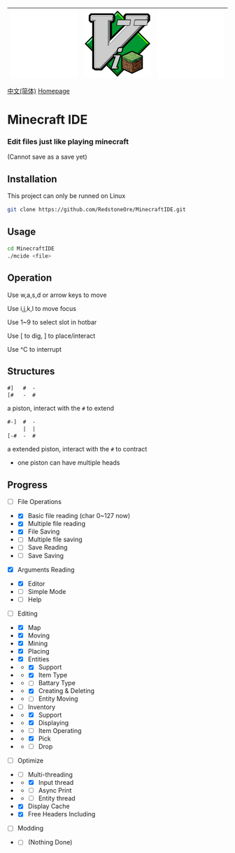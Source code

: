 |![Empty Image](docs/empty.png)|![Minecraft IDE](MinecraftIDE.png)|![Empty Image](docs/empty.png)|
|-|-|-|

[中文(简体)](docs/README.zh-CN.md) [Homepage](.)

# Minecraft IDE
### Edit files just like playing minecraft
\(Cannot save as a save yet\)

## Installation
This project can only be runned on Linux
```sh
git clone https://github.com/RedstoneOre/MinecraftIDE.git

```

## Usage
```sh
cd MinecraftIDE
./mcide <file>
```

## Operation

Use w,a,s,d or arrow keys to move

Use i,j,k,l to move focus

Use 1~9 to select slot in hotbar

Use \[ to dig, \] to place/interact

Use ^C to interrupt

## Structures

```
#]   #  -
[#   -  #
```
a piston, interact with the `#` to extend
```
#-]  #  -
     |  |
[-#  -  #
```
a extended piston, interact with the `#` to contract
+ one piston can have multiple heads

## Progress

- [ ] File Operations
- - [x] Basic file reading (char 0~127 now)
- - [x] Multiple file reading
- - [x] File Saving
- - [ ] Multiple file saving
- - [ ] Save Reading
- - [ ] Save Saving
- [x] Arguments Reading
- - [x] Editor
- - [ ] Simple Mode
- - [ ] Help
- [ ] Editing
- - [x] Map
- - [x] Moving
- - [x] Mining
- - [x] Placing
- - [x] Entities
- - - [x] Support
- - - [x] Item Type
- - - [ ] Battary Type
- - - [x] Creating & Deleting
- - - [ ] Entity Moving
- - [ ] Inventory
- - - [x] Support
- - - [x] Displaying
- - - [ ] Item Operating
- - - [x] Pick
- - - [ ] Drop
- [ ] Optimize
- - [ ] Multi-threading
- - - [x] Input thread
- - - [ ] Async Print
- - - [ ] Entity thread
- - [x] Display Cache
- - [x] Free Headers Including
- [ ] Modding
- - [ ] \(Nothing Done\)
